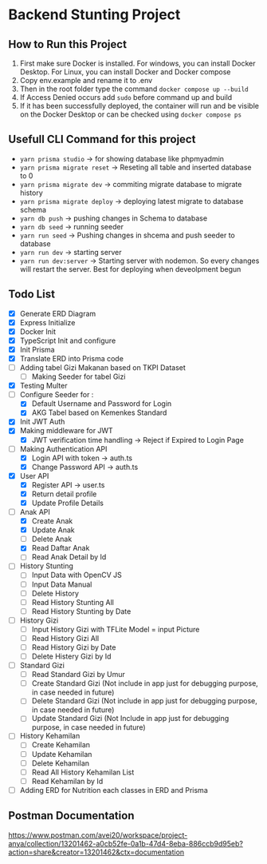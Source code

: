 # Backend Stunting Project

## **How to Run this Project**

1. First make sure Docker is installed. For windows, you can install Docker Desktop. For Linux, you can install Docker and Docker compose
2. Copy env.example and rename it to .env
3. Then in the root folder type the command `docker compose up --build`
4. If Access Denied occurs add `sudo` before command up and build
5. If it has been successfully deployed, the container will run and be visible on the Docker Desktop or can be checked using `docker compose ps`

## **Usefull CLI Command for this project**

- `yarn prisma studio` -> for showing database like phpmyadmin
- `yarn prisma migrate reset` -> Reseting all table and inserted database to 0
- `yarn prisma migrate dev` -> commiting migrate database to migrate history
- `yarn prisma migrate deploy` -> deploying latest migrate to database schema
- `yarn db push` -> pushing changes in Schema to database
- `yarn db seed` -> running seeder
- `yarn run seed` -> Pushing changes in shcema and push seeder to database
- `yarn run dev` -> starting server
- `yarn run dev:server` -> Starting server with nodemon. So every changes will restart the server. Best for deploying when deveolpment begun

## **Todo List**

- [X] Generate ERD Diagram
- [X] Express Initialize
- [X] Docker Init
- [X] TypeScript Init and configure
- [X] Init Prisma
- [X] Translate ERD into Prisma code
- [ ] Adding tabel Gizi Makanan based on TKPI Dataset
  - [ ] Making Seeder for tabel Gizi
- [X] Testing Multer
- [ ] Configure Seeder for :
  - [X] Default Username and Password for Login
  - [X] AKG Tabel based on Kemenkes Standard
- [X] Init JWT Auth
- [X] Making middleware for JWT 
  - [X] JWT verification time handling -> Reject if Expired to Login Page
- [ ] Making Authentication API
  - [X] Login API with token -> auth.ts
  - [X] Change Password API -> auth.ts
- [X] User API
  - [X] Register API -> user.ts
  - [X] Return detail profile
  - [X] Update Profile Details
- [ ] Anak API
  - [X] Create Anak
  - [X] Update Anak
  - [ ] Delete Anak 
  - [X] Read Daftar Anak 
  - [ ] Read Anak Detail by Id
- [ ] History Stunting 
  - [ ] Input Data with OpenCV JS 
  - [ ] Input Data Manual 
  - [ ] Delete History
  - [ ] Read History Stunting All
  - [ ] Read History Stunting by Date
- [ ] History Gizi 
  - [ ] Input History Gizi with TFLite Model = input Picture 
  - [ ] Read History Gizi All 
  - [ ] Read History Gizi by Date 
  - [ ] Delete Histery Gizi by Id 
- [ ] Standard Gizi 
  - [ ] Read Standard Gizi by Umur 
  - [ ] Create Standard Gizi (Not include in app just for debugging purpose, in case needed in future)
  - [ ] Delete Standard Gizi (Not include in app just for debugging purpose, in case needed in future)
  - [ ] Update Standard Gizi (Not Include in app just for debugging purpose, in case needed in future)
- [ ] History Kehamilan 
  - [ ] Create Kehamilan
  - [ ] Update Kehamilan 
  - [ ] Delete Kehamilan 
  - [ ] Read All History Kehamilan List 
  - [ ] Read Kehamilan by Id 
- [ ] Adding ERD for Nutrition each classes in ERD and Prisma

## **Postman Documentation** 

<https://www.postman.com/avei20/workspace/project-anya/collection/13201462-a0cb52fe-0a1b-47d4-8eba-886ccb9d95eb?action=share&creator=13201462&ctx=documentation>